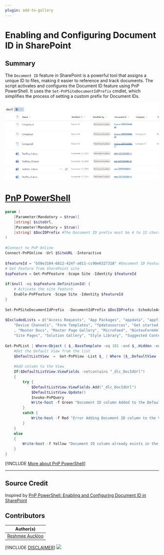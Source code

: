 ```yaml
---
plugin: add-to-gallery
---
```


# Enabling and Configuring Document ID in SharePoint

## Summary

The `Document ID` feature in SharePoint is a powerful tool that assigns a unique ID to files, making it easier to reference and track documents. The script activates and configures the Document ID feature using PnP PowerShell. It uses the `Set-PnPSiteDocumentIdPrefix` cmdlet, which simplifies the process of setting a custom prefix for Document IDs.

![PnP Powershell result](assets/preview.png)

# [PnP PowerShell](#tab/pnpps)
```powershell
param (
    [Parameter(Mandatory = $true)]
    [string] $siteUrl,
    [Parameter(Mandatory = $true)]
    [string] $DocIDPrefix #The Document ID prefix must be 4 to 12 characters long, and contain only digits (0-9) and letters.
)

#Connect to PnP Online
Connect-PnPOnline -Url $SiteURL -Interactive

$featureId = "b50e3104-6812-424f-a011-cc90e6327318" #Document ID Feature
# Get Feature from SharePoint site
$spFeature = Get-PnPFeature -Scope Site -Identity $featureId

if($null -eq $spFeature.DefinitionId) {  
    # Activate the site feature
    Enable-PnPFeature -Scope Site -Identity $featureId 
}

Set-PnPSiteDocumentIdPrefix  -DocumentIdPrefix $DocIDPrefix -ScheduleAssignment $true -OverwriteExistingIds $true

$ExcludedLists = @("Access Requests", "App Packages", "appdata", "appfiles", "Apps in Testing", "Cache Profiles", "Composed Looks", "Content and Structure Reports", "Content type publishing error log", "Converted Forms",
    "Device Channels", "Form Templates", "fpdatasources", "Get started with Apps for Office and SharePoint", "List Template Gallery", "Long Running Operation Status", "Maintenance Log Library", "Images", "site collection images"
    , "Master Docs", "Master Page Gallery", "MicroFeed", "NintexFormXml", "Quick Deploy Items", "Relationships List", "Reusable Content", "Reporting Metadata", "Reporting Templates", "Search Config List", "Site Assets", "Preservation Hold Library",
    "Site Pages", "Solution Gallery", "Style Library", "Suggested Content Browser Locations", "Theme Gallery", "TaxonomyHiddenList", "User Information List", "Web Part Gallery", "wfpub", "wfsvc", "Workflow History", "Workflow Tasks", "Pages")

Get-PnPList | Where-Object { $_.BaseTemplate -eq 101 -and $_.Hidden -eq $False  -and $_.Title -notin $ExcludedLists} | foreach {
    #Get the Default View from the list
    $DefaultListView  =  Get-PnPView -List $_ | Where {$_.DefaultView -eq $True}
    
    #Add column to the View
    If($DefaultListView.ViewFields -notcontains "_dlc_DocIdUrl")
    {
        try {
            $DefaultListView.ViewFields.Add("_dlc_DocIdUrl")
            $DefaultListView.Update()
            Invoke-PnPQuery
            Write-host -f Green "Document ID column Added to the Default View in library  $($_.Title)!"            
        }
        catch {
            Write-host -f Red "Error Adding Document ID column to the View!  $($_.Title)"
        }
    }
    else
    {
        Write-host -f Yellow "Document ID column already exists in the View! $($_.Title)"
    }
}
```

[!INCLUDE [More about PnP PowerShell](../../docfx/includes/MORE-PNPPS.md)]

***

## Source Credit

Inspired by [PnP PowerShell: Enabling and Configuring Document ID in SharePoint](https://reshmeeauckloo.com/posts/powershell-sharepoint-enabling-configuring-documentid/)


## Contributors

| Author(s) |
|-----------|
| [Reshmee Auckloo](https://github.com/reshmee011)|

[!INCLUDE [DISCLAIMER](../../docfx/includes/DISCLAIMER.md)]
<img src="https://m365-visitor-stats.azurewebsites.net/script-samples/scripts/spo-configure-documentid-feature" aria-hidden="true" />
